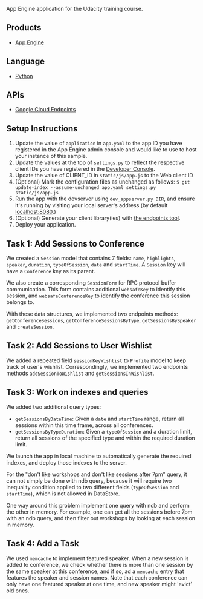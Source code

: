 App Engine application for the Udacity training course.

## Products
- [App Engine][1]

## Language
- [Python][2]

## APIs
- [Google Cloud Endpoints][3]

## Setup Instructions
1. Update the value of `application` in `app.yaml` to the app ID you
   have registered in the App Engine admin console and would like to use to host
   your instance of this sample.
1. Update the values at the top of `settings.py` to
   reflect the respective client IDs you have registered in the
   [Developer Console][4].
1. Update the value of CLIENT_ID in `static/js/app.js` to the Web client ID
1. (Optional) Mark the configuration files as unchanged as follows:
   `$ git update-index --assume-unchanged app.yaml settings.py static/js/app.js`
1. Run the app with the devserver using `dev_appserver.py DIR`, and ensure it's running by visiting your local server's address (by default [localhost:8080][5].)
1. (Optional) Generate your client library(ies) with [the endpoints tool][6].
1. Deploy your application.


[1]: https://developers.google.com/appengine
[2]: http://python.org
[3]: https://developers.google.com/appengine/docs/python/endpoints/
[4]: https://console.developers.google.com/
[5]: https://localhost:8080/
[6]: https://developers.google.com/appengine/docs/python/endpoints/endpoints_tool


## Task 1: Add Sessions to Conference

We created a `Session` model that contains 7 fields: `name`, `highlights`,
`speaker`, `duration`, `typeOfSession`, `date` and `startTime`. A `Session` key
will have a `Conference` key as its parent.

We also create a corresponding `SessionForm` for RPC protocol buffer
communication. This form contains additional `websafeKey` to identify this
session, and `websafeConferenceKey` to identify the conference this session
belongs to.

With these data structures, we implemented two endpoints methods:
`getConferenceSessions`, `getConferenceSessionsByType`, `getSessionsBySpeaker`
and `createSession`.


## Task 2: Add Sessions to User Wishlist

We added a repeated field `sessionKeyWishlist` to `Profile` model to keep track
of user's wishlist. Correspondingly, we implemented two endpoints methods
`addSessionToWishlist` and `getSessionsInWishlist`.


## Task 3: Work on indexes and queries

We added two additional query types:

  * `getSessionsByDateTime`: Given a `date` and `startTime` range, return all
    sessions within this time frame, across all conferences.
  * `getSessionsByTypeDuration`: Given a `typeOfSession` and a duration limit,
    return all sessions of the specified type and within the required duration
    limit.

We launch the app in local machine to automatically generate the required
indexes, and deploy those indexes to the server.

For the "don't like workshops and don't like sessions after 7pm" query, it can
not simply be done with ndb query, because it will require two inequality
condition applied to two different fields (`typeOfSession` and `startTime`),
which is not allowed in DataStore.

One way around this problem implement one query with ndb and perform the other
in memory. For example, one can get all the sessions before 7pm with an ndb
query, and then filter out workshops by looking at each session in memory.


## Task 4: Add a Task

We used `memcache` to implement featured speaker. When a new session is added to
conference, we check whether there is more than one session by the same speaker
at this conference, and if so, ad a `memcache` entry that features the speaker
and session names. Note that each conference can only have one featured speaker
at one time, and new speaker might 'evict' old ones.
